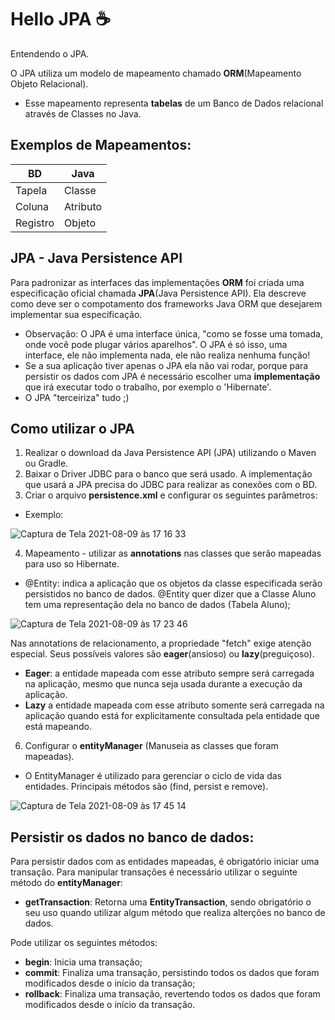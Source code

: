 # Hello JPA ☕️
Entendendo o JPA.

O JPA utiliza um modelo de mapeamento chamado **ORM**(Mapeamento Objeto Relacional).
* Esse mapeamento representa **tabelas** de um Banco de Dados relacional através de Classes no Java.

## Exemplos de Mapeamentos:

   BD     |  Java
--------- | ------
Tapela    | Classe
Coluna    | Atributo
Registro  | Objeto

## JPA - Java Persistence API

Para padronizar as interfaces das implementações **ORM** foi criada uma especificação oficial chamada **JPA**(Java Persistence API). Ela descreve como deve ser o compotamento dos frameworks Java ORM que desejarem implementar sua especificação.

* Observação: O JPA é uma interface única, "como se fosse uma tomada, onde você pode plugar vários aparelhos". O JPA é só isso, uma interface, ele não implementa nada, ele não realiza nenhuma função!
* Se a sua aplicação tiver apenas o JPA ela não vai rodar, porque para persistir os dados com JPA é necessário escolher uma **implementação** que irá executar todo o trabalho, por exemplo o 'Hibernate'.
* O JPA "terceiriza" tudo ;)

## Como utilizar o JPA

1. Realizar o download da Java Persistence API (JPA) utilizando o Maven ou Gradle.
2. Baixar o Driver JDBC para o banco que será usado. A implementação que usará a JPA precisa do JDBC para realizar as conexões com o BD.
3. Criar o arquivo **persistence.xml** e configurar os seguintes parâmetros:
  * Exemplo:

![Captura de Tela 2021-08-09 às 17 16 33](https://user-images.githubusercontent.com/990877/128768730-1d7fad6c-a768-416b-bb4e-b39d5ef268db.png)


4. Mapeamento - utilizar as **annotations** nas classes que serão mapeadas para uso so Hibernate.
* @Entity: indica a aplicação que os objetos da classe especificada serão persistidos no banco de dados. @Entity quer dizer que a Classe Aluno tem uma representação dela no banco de dados (Tabela Aluno);

![Captura de Tela 2021-08-09 às 17 23 46](https://user-images.githubusercontent.com/990877/128769559-b4f44eaa-c891-4cc6-80a6-967d86a492b0.png)

Nas annotations de relacionamento, a propriedade "fetch" exige atenção especial. Seus possíveis valores são **eager**(ansioso) ou **lazy**(preguiçoso).
* **Eager**: a entidade mapeada com esse atributo sempre será carregada na aplicação, mesmo que nunca seja usada durante a execução da aplicação.
* **Lazy** a entidade mapeada com esse atributo somente será carregada na aplicação quando está for explicitamente consultada pela entidade que está mapeando.

6. Configurar o **entityManager** (Manuseia as classes que foram mapeadas).
* O EntityManager é utilizado para gerenciar o ciclo de vida das entidades. Principais métodos são (find, persist e remove).

![Captura de Tela 2021-08-09 às 17 45 14](https://user-images.githubusercontent.com/990877/128772147-a5744b94-6b60-4ff0-87b1-e00d92347d19.png)

## Persistir os dados no banco de dados:

Para persistir dados com as entidades mapeadas, é obrigatório iniciar uma transação. Para manipular transações é necessário utilizar o seguinte método do **entityManager**:
* **getTransaction**: Retorna uma **EntityTransaction**, sendo obrigatório o seu uso quando utilizar algum método que realiza alterções no banco de dados.

Pode utilizar os seguintes métodos:
* **begin**: Inicia uma transação;
* **commit**: Finaliza uma transação, persistindo todos os dados que foram modificados desde o início da transação;
* **rollback**: Finaliza uma transação, revertendo todos os dados que foram modificados desde o início da transação.

